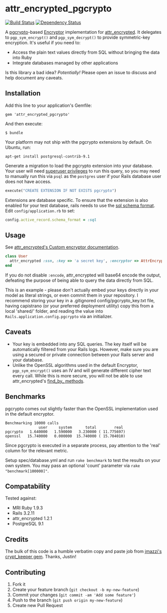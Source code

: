 # attr_encrypted_pgcrypto

[![Build Status](https://travis-ci.org/gabetax/attr_encrypted_pgcrypto.png)](https://travis-ci.org/gabetax/attr_encrypted_pgcrypto)
[![Dependency Status](https://gemnasium.com/gabetax/attr_encrypted_pgcrypto.png)](https://gemnasium.com/gabetax/attr_encrypted_pgcrypto)

A [pgcrypto](http://www.postgresql.org/docs/9.1/static/pgcrypto.html)-based [Encryptor](https://github.com/shuber/encryptor) implementation for [attr_encrypted](https://github.com/shuber/attr_encrypted). It delegates to `pgp_sym_encrypt()` and `pgp_sym_decrypt()` to provide symmetric-key encryption. It's useful if you need to:

- Access the plain text values directly from SQL without bringing the data into Ruby
- Integrate databases managed by other applications

Is this library a bad idea? _Potentially!_ Please open an issue to discuss and help document any caveats.

## Installation

Add this line to your application's Gemfile:

    gem 'attr_encrypted_pgcrypto'

And then execute:

    $ bundle

Your platform may not ship with the pgcrypto extensions by default. On Ubuntu, run:

`apt-get install postgresql-contrib-9.1`

Generate a migration to load the pgcrypto extension into your database. Your user will need [superuser privileges](http://www.postgresql.org/docs/9.1/static/sql-createextension.html) to run this query, so you may need to manually run this via `psql` as the `postgres` user if your Rails database user does not have access.

```ruby
execute("CREATE EXTENSION IF NOT EXISTS pgcrypto")
```

Extensions are database specific. To ensure that the extension is also enabled for your test database, rails needs to use the [sql schema format](http://api.rubyonrails.org/classes/ActiveRecord/Base.html#method-c-schema_format). Edit `config/application.rb` to set:

```ruby
config.active_record.schema_format = :sql
```

## Usage

See [attr_encrypted's Custom encryptor documentation](https://github.com/shuber/attr_encrypted#custom-encryptor).

```ruby
class User
  attr_encrypted :ssn, :key => 'a secret key', :encryptor => AttrEncryptedPgcrypto::Encryptor, :encode => false
end
```

If you do not disable `:encode`, attr_encrypted will base64 encode the output, defeating the purpose of being able to query the data directly from SQL.

This is an example - please don't actually embed your keys directly in your model as literal strings, or even commit them in your repository. I recommend storing your key in a .gitignored config/pgcrypto_key.txt file, having capistrano (or your preferred deployment utility) copy this from a local 'shared/' folder, and reading the value into `Rails.application.config.pgcrypto` via an initializer.

## Caveats

- Your key is embedded into any SQL queries. The key itself will be automatically filtered from your Rails logs. However, make sure you are using a secured or private connection between your Rails server and your database.
- Unlike the OpenSSL algorithms used in the default Encryptor, `pgp_sym_encrypt()` uses an IV and will generate different cipher text every call. While this is more secure, you will not be able to use attr_encrypted's [find_by_ methods](https://github.com/shuber/attr_encrypted#dynamic-find_by_-and-scoped_by_-methods).

## Benchmarks

pgcrypto comes out slightly faster than the OpenSSL implementation used in the default encryptor.

```
Benchmarking 10000 calls
               user     system      total        real
pgcrypto   1.640000   1.590000   3.230000 ( 11.775697)
openssl   15.740000   0.000000  15.740000 ( 15.704010)
```

Since pgcrypto is executed in a separate process, pay attention to the 'real' column for the relevant metric.

Setup spec/database.yml and run `rake benchmark` to test the results on your own system. You may pass an optional 'count' parameter via `rake "benchmark[100000]"`.

## Compatability

Tested against:

- MRI Ruby 1.9.3
- Rails 3.2.11
- attr_encrypted 1.2.1
- PostgreSQL 9.1

## Credits

The bulk of this code is a humble verbatim copy and paste job from [jmazzi's crypt_keeper gem](https://github.com/jmazzi/crypt_keeper). Thanks, Justin!

## Contributing

1. Fork it
2. Create your feature branch (`git checkout -b my-new-feature`)
3. Commit your changes (`git commit -am 'Add some feature'`)
4. Push to the branch (`git push origin my-new-feature`)
5. Create new Pull Request
